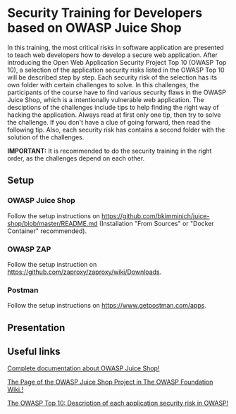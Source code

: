 # Security Training for Developers based on OWASP Juice Shop

In this training, the most critical risks in software application are presented to teach web developers how to develop a secure web application.
After introducing the Open Web Application Security Project Top 10 (OWASP Top 10), a selection of the application security risks listed in the OWASP Top 10 will be described step by step. Each security risk of the selection has its own folder with certain challenges to solve. In this challenges, the participants of the course have to find various security flaws in the OWASP Juice Shop, which is a intentionally vulnerable web application. The desciptions of the challenges include tips to help finding the right way of hacking the application. Always read at first only one tip, then try to solve the challenge. If you don't have a clue of going forward, then read the following tip.
Also, each security risk has contains a second folder with the solution of the challenges.

**IMPORTANT:** It is recommended to do the security training in the right order, as the challenges depend on each other.

## Setup

### OWASP Juice Shop

Follow the setup instructions on https://github.com/bkimminich/juice-shop/blob/master/README.md (Installation "From Sources" or "Docker Container" recommended).

### OWASP ZAP

Follow the setup instruction on https://github.com/zaproxy/zaproxy/wiki/Downloads.

### Postman

Follow the setup instructions on https://www.getpostman.com/apps.

## Presentation

## Useful links

[Complete documentation about OWASP Juice Shop!](https://bkimminich.gitbooks.io/pwning-owasp-juice-shop/content/)

[The Page of the OWASP Juice Shop Project in The OWASP Foundation Wiki.!](https://www.owasp.org/index.php/OWASP_Juice_Shop)

[The OWASP Top 10: Description of each application security risk in OWASP!](https://www.owasp.org/images/7/72/OWASP_Top_10-2017_%28en%29.pdf.pdf)
